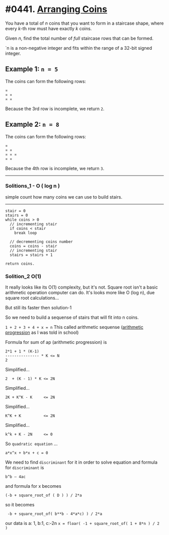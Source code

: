 # #0441. [Arranging Coins](https://leetcode.com/problems/arranging-coins/#/description)

You have a total of _n_ coins that you want to form in a staircase shape, where every _k_-th row must have exactly _k_ coins.
 
Given _n_, find the total number of _full_ staircase rows that can be formed.

`n is a non-negative integer and fits within the range of a 32-bit signed integer.

Example 1: `n = 5`
------------------

The coins can form the following rows:
```
¤
¤ ¤
¤ ¤
```

Because the 3rd row is incomplete, we return `2`.

Example 2: `n = 8`
------------------


The coins can form the following rows:

```
¤
¤ ¤
¤ ¤ ¤
¤ ¤
```

Because the 4th row is incomplete, we return `3`.

---


### Solitions_1 - O ( log n )

simple count how many coins we can use to build stairs. 

-----------
  ```
  stair = 0
  stairs = 0
  while coins > 0 
    // incrementing stair 
    if coins < stair
      break loop
     
    // decrementing coins number
    coins = coins - stair
    // incrementing stair
    stairs = stairs + 1
      
  return coins.
 ```
 
### Solition_2 O(1)  

It really looks like its O(1) complexity, but it's not. Square root isn't a basic arithmetic operation computer can do. It's looks more like O (log n), due square root calculations... 

But still its faster then solution-1


  So we need to build a sequense of stairs that will fit into n coins.
  
  `1 + 2 + 3 + 4 + x = n`
  This called arithmetic sequense ([arithmetic progression](https://www.mathsisfun.com/algebra/sequences-sums-arithmetic.html) as I was told in school)
  
  Formula for sum of ap (arithmetic progression) is 
  
  ```
  2*1 + 1 * (K-1) 
  --------------- * K <= N
  2
  ```
  
  Simplified...
  
  `2  + (K - 1) * K <= 2N`
  
  Simplified...
  
  `2K + K^K - K     <= 2N`
  
  Simplified...
  
  `K^K + K          <= 2N`
  
  Simplified...
  
  `k^k + K - 2N     <= 0`
  
  So `quadratic equation` ...
  
  `a*x^x + b*x + c = 0`
  
  We need to find `discriminant` for it in order to solve equation and formula for `discriminant` is 
  
  `b^b – 4ac`
  
  and formula for x becomes 
  
  `(-b + square_root_of ( D ) ) / 2*a`
  
  so it becomes 
  
  ` -b + square_root_of( b**b - 4*a*c) ) / 2*a` 
  
  our data is a: 1, b:1, c:-2n
  `x = floar( -1 + square_root_of( 1 + 8*n ) / 2 ) `
